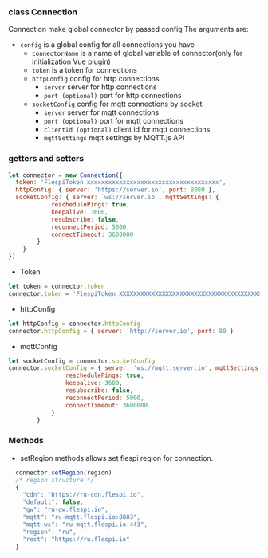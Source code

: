 ### class Connection
Connection make global connector by passed config
The arguments are:
* `config` is a global config for all connections you have
    * `connectorName` is a name of global variable of connector(only for initialization Vue plugin)
    * `token` is a token for connections
    * `httpConfig` config for http connections
        * `server` server for http connections
        * `port (optional)` port for http connections
    * `socketConfig` config for mqtt connections by socket
        * `server` server for mqtt connections
        * `port (optional)` port for mqtt connections
        * `clientId (optional)` client id for mqtt connections
        * `mqttSettings` mqtt settings by MQTT.js API


### getters and setters

```js
let connector = new Connection({
  token: 'FlespiToken xxxxxxxxxxxxxxxxxxxxxxxxxxxxxxxxxxxxx',
  httpConfig: { server: 'https://server.io', port: 8080 },
  socketConfig: { server: `ws://server.io`, mqttSettings: {
            reschedulePings: true,
            keepalive: 3600,
            resubscribe: false,
            reconnectPeriod: 5000,
            connectTimeout: 3600000
        }
    }
})
```

* Token

```js
let token = connector.token
connector.token = 'FlespiToken XXXXXXXXXXXXXXXXXXXXXXXXXXXXXXXXXXXXXXXXXXXXXX'
```

* httpConfig

```js
let httpConfig = connector.httpConfig
connector.httpConfig = { server: 'http://server.io', port: 80 }
```

* mqttConfig

```js
let socketConfig = connector.socketConfig
connector.socketConfig = { server: 'ws://mqtt.server.io', mqttSettings: {
                reschedulePings: true,
                keepalive: 3600,
                resubscribe: false,
                reconnectPeriod: 5000,
                connectTimeout: 3600000
            }
        }
```

### Methods

* setRegion methods allows set flespi region for connection.
```js
  connector.setRegion(region)
  /* region structure */
  {
    "cdn": "https://ru-cdn.flespi.io",
    "default": false,
    "gw": "ru-gw.flespi.io",
    "mqtt": "ru-mqtt.flespi.io:8883",
    "mqtt-ws": "ru-mqtt.flespi.io:443",
    "region": "ru",
    "rest": "https://ru.flespi.io"
  }
```

